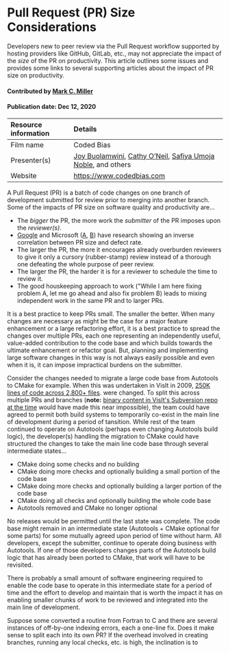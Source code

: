 # Pull Request (PR) Size Considerations

<!-- deck text start -->
Developers new to peer review via the Pull Request workflow supported by
hosting providers like GitHub, GitLab, etc., may not appreciate the
impact of the *size* of the PR on productivity. This article outlines some
issues and provides some links to several supporting articles about
the impact of PR size on productivity.
<!-- deck text end --> 

#### Contributed by [Mark C. Miller](http://github.com/markcmiller86 "Mark C. Miller")
#### Publication date: Dec 12, 2020

Resource information | Details
:--- | :--- 
Film name | Coded Bias
Presenter(s) | [Joy Buolamwini](https://en.wikipedia.org/wiki/Joy_Buolamwini), [Cathy O’Neil](https://en.wikipedia.org/wiki/Cathy_O%27Neil), [Safiya Umoja Noble](https://safiyaunoble.com), and others
Website | https://www.codedbias.com

A Pull Request (PR) is a batch of code changes on one branch of development
submitted for review prior to merging into another branch. Some of the impacts
of PR size on software quality and productivity are...

* The *bigger* the PR, the more work the *submitter* of the PR imposes upon the *reviewer(s)*.
* [Google](https://sback.it/publications/icse2018seip.pdf) and Microsoft
([A](https://www.microsoft.com/en-us/research/wp-content/uploads/2016/02/bosu2015useful.pdf),
[B](https://www.microsoft.com/en-us/research/wp-content/uploads/2015/05/PID3556473.pdf))
have research showing an inverse correlation between PR size and defect rate.
* The larger the PR, the more it encourages already overburden reviewers to give it only
a cursory (rubber-stamp) review instead of a thorough one defeating the whole
purpose of peer review.
* The larger the PR, the harder it is for a reviewer to schedule the time to review it. 
* The good houskeeping approach to work ("While I am here fixing problem A, let me go ahead
and also fix problem B) leads to mixing independent work in the same PR and to larger PRs.

It is a best practice to keep PRs small. The smaller the better. When many changes
are necessary as might be the case for a major feature enhancement or a large
refactoring effort, it is a best practice to spread the changes over multiple PRs,
each one representing an independently useful, value-added contribution to the code
base and which builds towards the ultimate enhancement or refactor goal. But,
planning and implementing large software changes in this way is not always easily
possible and even when it is, it can impose impractical burdens on the submitter.

Consider the changes needed to migrate a large code base from Autotools to CMake for
example. When this was undertaken in VisIt in 2009,
[250K lines of code across 2,800+ files](https://github.com/visit-dav/visit/commit/4c9f66cdbbd0d311e24023da441024cf85de936b).
were changed. To split this across multiple PRs and branches (**note:**
[binary content in VisIt's Subversion repo at the time](https://bssw.io/blog_posts/continuous-technology-refreshment-an-introduction-using-recent-tech-refresh-experiences-on-visit) would have made this near impossible),
the team could have agreed to permit both build systems to temporarily co-exist
in the main line of development during a period of tansition. While rest of the team
continued to operate on Autotools (perhaps even changing Autotools build logic),
the developer(s) handling the migration to CMake could have structured the changes
to take the main line code base through several intermediate states...

* CMake doing some checks and no building
* CMake doing more checks and optionally building a small portion of the code base
* CMake doing more checks and optionally building a larger portion of the code base
* CMake doing all checks and optionally building the whole code base
* Autotools removed and CMake no longer optional

No releases would be permitted until the last state was complete. The code base might
remain in an intermediate state (Autotools + CMake optional for
some parts) for some mutually agreed upon period of time without harm. All developers,
except the submitter, continue to operate doing business with Autotools. If one of those
developers changes parts of the Autotools build logic that has already been ported to
CMake, that work will have to be revisited.

There is probably a small amount of software engineering required to enable the code
base to operate in this intermediate state for a period of time and the effort to
develop and maintain that is worth the impact it has on enabling smaller chunks of
work to be reviewed and integrated into the main line of development.

Suppose some converted a routine from Fortran to C and there are
several instances of off-by-one indexing errors, each a one-line fix. Does
it make sense to split each into its own PR? If the overhead involved in
creating branches, running any local checks, etc. is high, the inclination
is to 
